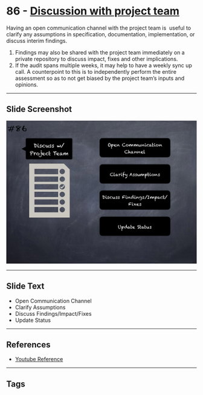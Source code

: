 
# 86 - [Discussion with project team](./Discussion%20with%20project%20team.md)

Having an open communication channel with the project team is  useful to clarify any assumptions in specification, documentation, implementation, or discuss interim findings.

1. Findings may also be shared with the project team immediately on a private repository to discuss impact, fixes and other implications.
2. If the audit spans multiple weeks, it may help to have a weekly sync up call. A counterpoint to this is to independently perform the entire assessment so as to not get biased by the project team’s inputs and opinions.
___
## Slide Screenshot
![086.png](../../images/6.%20Audit%20Techniques%20and%20Tools%20101/086.png)
___
## Slide Text
- Open Communication Channel
- Clarify Assumptions
- Discuss Findings/Impact/Fixes
- Update Status
___
## References
- [Youtube Reference](https://youtu.be/dgITqd3mkDk?t=547)
___
## Tags

